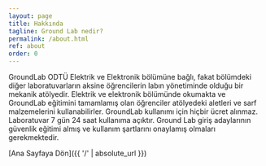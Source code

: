 ```yaml
---
layout: page
title: Hakkında
tagline: Ground Lab nedir?
permalink: /about.html
ref: about
order: 0
---
```


GroundLab ODTÜ Elektrik ve Elektronik bölümüne bağlı, fakat bölümdeki diğer laboratuvarların aksine öğrencilerin labın yönetiminde olduğu bir mekanik atölyedir. Elektrik ve elektronik bölümünde okumakta ve GroundLab eğitimini tamamlamış olan öğrenciler atölyedeki aletleri ve sarf malzemelerini kullanabilirler. GroundLab kullanımı için hiçbir ücret alınmaz. Laboratuvar 7 gün 24 saat kullanıma açıktır. Ground Lab giriş adaylarının güvenlik eğitimi almış ve kullanım şartlarını onaylamış olmaları gerekmektedir.

[Ana Sayfaya Dön]({{ '/' | absolute_url }})
